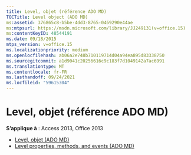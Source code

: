 ```yaml
---
title: Level, objet (référence ADO MD)
TOCTitle: Level object (ADO MD)
ms:assetid: 376865c8-b5be-4dd3-8765-0469290e44ae
ms:mtpsurl: https://msdn.microsoft.com/library/JJ249131(v=office.15)
ms:contentKeyID: 48544191
ms.date: 09/18/2015
mtps_version: v=office.15
ms.localizationpriority: medium
ms.openlocfilehash: ab06a2e748b710119714d04a94ea895d83338750
ms.sourcegitcommit: a1d9041c20256616c9c183f7d1049142a7ac6991
ms.translationtype: MT
ms.contentlocale: fr-FR
ms.lasthandoff: 09/24/2021
ms.locfileid: "59615304"
---
```

# <a name="level-object-ado-md-reference"></a>Level, objet (référence ADO MD)

**S’applique à** : Access 2013, Office 2013

- [Level, objet (ADO MD)](level-object-ado-md.md)
- [Level properties, methods, and events (ADO MD)](level-properties-methods-and-events-ado-md.md)

